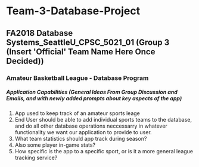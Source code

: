 # Team-3-Database-Project
## FA2018 Database Systems_SeattleU_CPSC_5021_01 (Group 3 (Insert 'Official' Team Name Here Once Decided))
### Amateur Basketball League - Database Program
####
##### Application Capabilities (General Ideas From Group Discussion and Emails, and with newly added prompts about key aspects of the app)
1. App used to keep track of an amateur sports leage
2. End User should be able to add individual sports teams to the database, and do all other database operations neccessarry in whatever
functionality we want our application to provide to user.
3. What team statistics should app track during season?
4. Also some player in-game stats?
5. How specific is the app to a specific sport, or is it a more general league tracking service?
